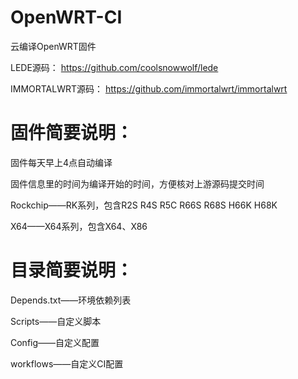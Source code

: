 # OpenWRT-CI
云编译OpenWRT固件

LEDE源码：
https://github.com/coolsnowwolf/lede

IMMORTALWRT源码：
https://github.com/immortalwrt/immortalwrt

# 固件简要说明：

固件每天早上4点自动编译

固件信息里的时间为编译开始的时间，方便核对上游源码提交时间

Rockchip——RK系列，包含R2S R4S R5C R66S R68S H66K H68K

X64——X64系列，包含X64、X86

# 目录简要说明：

Depends.txt——环境依赖列表

Scripts——自定义脚本

Config——自定义配置

workflows——自定义CI配置
